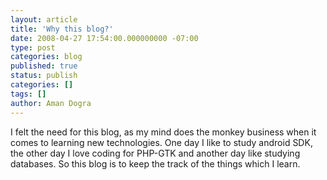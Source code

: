 ```yaml
---
layout: article
title: 'Why this blog?'
date: 2008-04-27 17:54:00.000000000 -07:00
type: post
categories: blog
published: true
status: publish
categories: []
tags: []
author: Aman Dogra
---
```


I felt the need for this blog, as my mind does the monkey business
when it comes to learning new technologies. One day I like to study
android SDK, the other day I love coding for PHP-GTK and another day
like studying databases. So this blog is to keep the track of the things
which I learn.
